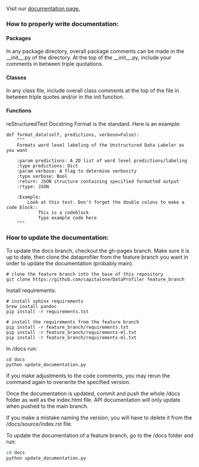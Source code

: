 Visit our [documentation page.](https://github.cloud.capitalone.com/pages/data-innovation/data-profiler/)

### How to properly write documentation:  

#### Packages  
In any package directory, overall package comments can be made in the 
\_\_init\_\_.py of the directory. At the top of the \_\_init\_\_.py,
include your comments in between triple quotations.

#### Classes  
In any class file, include overall class comments at the top of the file
in between triple quotes and/or in the init function.

#### Functions  
reStructuredText Docstring Format is the standard. Here is an example:

    def format_data(self, predictions, verbose=False):
        """
        Formats word level labeling of the Unstructured Data Labeler as you want
        
        :param predictions: A 2D list of word level predictions/labeling
        :type predictions: Dict
        :param verbose: A flag to determine verbosity
        :type verbose: Bool
        :return: JSON structure containing specified formatted output
        :rtype: JSON
        
        :Example:
            Look at this test. Don't forget the double colons to make a code block::
                This is a codeblock
                Type example code here
        """

### How to update the documentation:

To update the docs branch, checkout the gh-pages branch. Make sure it is up to
date, then clone the dataprofiler from the feature branch you want in order to
update the documentation (probably main).

    # clone the feature branch into the base of this repository
    git clone https://github.com/capitalone/DataProfiler feature_branch

Install requirements:

    # install sphinx requirements
    brew install pandoc
    pip install -r requirements.txt
    
    # install the requirements from the feature branch
    pip install -r feature_branch/requirements.txt
    pip install -r feature_branch/requirements-ml.txt
    pip install -r feature_branch/requirements-ml.txt

In /docs run:

    cd docs
    python update_documentation.py

If you make adjustments to the code comments, you may rerun the command again to
 overwrite the specified version. 

Once the documentation is updated, commit and push the whole 
/docs folder as well as the index.html file. API documentation 
will only update when pushed to the main branch.

If you make a mistake naming the version, you will have to delete it from
the /docs/source/index.rst file.

To update the documentation of a feature branch, go to the /docs folder
and run:
```bash
cd docs
python update_documentation.py
```







